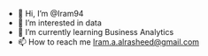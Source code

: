 - 👋 Hi, I’m @Iram94
- 👀 I’m interested in data
- 🌱 I’m currently learning Business Analytics
- 📫 How to reach me Iram.a.alrasheed@gmail.com

<!---
Iram94/Iram94 is a ✨ special ✨ repository because its `README.md` (this file) appears on your GitHub profile.
You can click the Preview link to take a look at your changes.
--->
